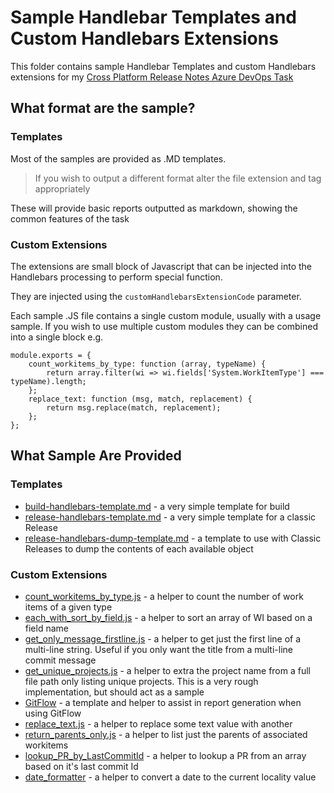 # Sample Handlebar Templates and Custom Handlebars Extensions
This folder contains sample Handlebar Templates and custom Handlebars extensions for my [Cross Platform Release Notes Azure DevOps Task](https://github.com/rfennell/AzurePipelines/wiki/GenerateReleaseNotes---Node-based-Cross-Platform-Task)

## What format are the sample?
### Templates
Most of the samples are provided as .MD templates.

> If you wish to output a different format alter the file extension and tag appropriately

These will provide basic reports outputted as markdown, showing the common features of the task

### Custom Extensions
The extensions are small block of Javascript that can be injected into the Handlebars processing to perform special function.

They are injected using the `customHandlebarsExtensionCode` parameter.

Each sample .JS file contains a single custom module, usually with a usage sample. If you wish to use multiple custom modules they can be combined into a single block e.g.

```
module.exports = {
    count_workitems_by_type: function (array, typeName) {
        return array.filter(wi => wi.fields['System.WorkItemType'] === typeName).length;
    };
    replace_text: function (msg, match, replacement) {
        return msg.replace(match, replacement);
    };
};
```

## What Sample Are Provided

### Templates
- [build-handlebars-template.md](build-handlebars-template.md) - a very simple template for build
- [release-handlebars-template.md](release-handlebars-template.md) - a very simple template for a classic Release
- [release-handlebars-dump-template.md](release-handlebars-dump-template.md) - a template to use with Classic Releases to dump the contents of each available object


### Custom Extensions
- [count_workitems_by_type.js](count_workitems_by_type.js) - a helper to count the number of work items of a given type
- [each_with_sort_by_field.js](each_with_sort_by_field.js) - a helper to sort an array of WI based on a field name
- [get_only_message_firstline.js](get_only_message_firstline.js) - a helper to get just the first line of a multi-line string. Useful if you only want the title from a multi-line commit message
- [get_unique_projects.js](get_unique_projects.js) - a helper to extra the project name from a full file path only listing unique projects. This is a very rough implementation, but should act as a sample
- [GitFlow](gitflow-readme.md) - a template and helper to assist in report generation when using GitFlow
- [replace_text.js](replace_text.js) - a helper to replace some text value with another
- [return_parents_only.js](return_parents_only.js) - a helper to list just the parents of associated workitems
- [lookup_PR_by_LastCommitId](lookup_PR_by_LastCommitId) - a helper to lookup a PR from an array based on it's last commit Id
- [date_formatter](date_formatter) - a helper to convert a date to the current locality value